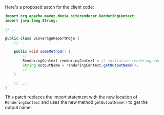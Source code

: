 Here's a proposed patch for the client code:
```java
import org.apache.maven.doxia.siterenderer.RenderingContext;
import java.lang.String;

// ...

public class SCoverageReportMojo {
    // ...

    public void someMethod() {
        // ...
        RenderingContext renderingContext = // initialize rendering context
        String outputName = renderingContext.getOutputName();
        // ...
    }

    // ...
}
```
This patch replaces the import statement with the new location of `RenderingContext` and uses the new method `getOutputName()` to get the output name.